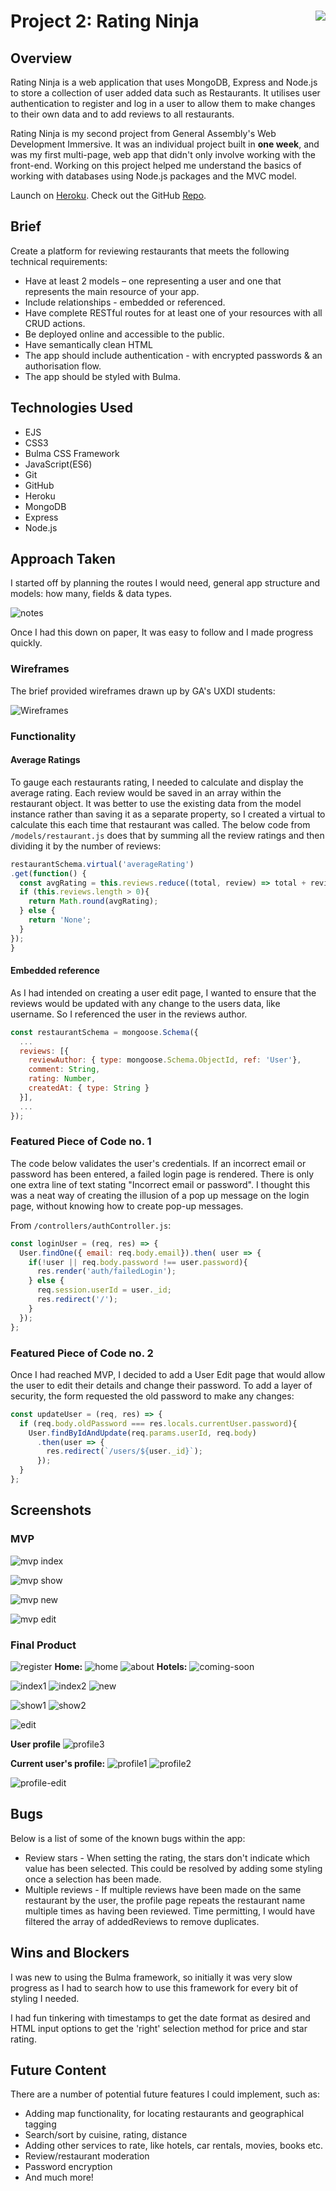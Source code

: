 # **Project 2: Rating Ninja** <img align="right" src="https://camo.githubusercontent.com/6ce15b81c1f06d716d753a61f5db22375fa684da/68747470733a2f2f67612d646173682e73332e616d617a6f6e6177732e636f6d2f70726f64756374696f6e2f6173736574732f6c6f676f2d39663838616536633963333837313639306533333238306663663535376633332e706e67"/>
## Overview

Rating Ninja is a web application that uses MongoDB, Express and Node.js to store a collection of user added data such as Restaurants. It utilises user authentication to register and log in a user to allow them to make changes to their own data and to add reviews to all restaurants.

Rating Ninja is my second project from General Assembly's Web Development Immersive. It was an individual project built in **one week**, and was my first multi-page, web app that didn't only involve working with the front-end. Working on this project helped me understand the basics of working with databases using Node.js packages and the MVC model.

Launch on [Heroku](https://rating-ninja.herokuapp.com/). Check out the GitHub [Repo](https://github.com/ShamSZ/wdi-project-two).


## Brief

Create a platform for reviewing restaurants that meets the following technical requirements:

* Have at least 2 models – one representing a user and one that represents the main resource of your app.
* Include relationships - embedded or referenced.
* Have complete RESTful routes for at least one of your resources with all CRUD actions.
* Be deployed online and accessible to the public.
* Have semantically clean HTML
* The app should include authentication - with encrypted passwords & an authorisation flow.
* The app should be styled with Bulma.

## Technologies Used

* EJS
* CSS3
* Bulma CSS Framework
* JavaScript(ES6)
* Git
* GitHub
* Heroku
* MongoDB
* Express
* Node.js

## Approach Taken
I started off by planning the routes I would need, general app structure and models: how many, fields & data types.

![notes](/readme-images/project2-notes.jpg)

Once I had this down on paper, It was easy to follow and I made progress quickly.


### Wireframes

The brief provided wireframes drawn up by GA's UXDI students:

![Wireframes](/readme-images/wireframes.png)
### Functionality
#### Average Ratings
To gauge each restaurants rating, I needed to calculate and display the average rating. Each review would be saved in an array within the restaurant object. It was better to use the existing data from the model instance rather than saving it as a separate property, so I created a virtual to calculate this each time that restaurant was called. The below code from `/models/restaurant.js` does that by summing all the review ratings and then dividing it by the number of reviews:


``` JavaScript
restaurantSchema.virtual('averageRating')
.get(function() {
  const avgRating = this.reviews.reduce((total, review) => total + review.rating, 0) / this.reviews.length;
  if (this.reviews.length > 0){
    return Math.round(avgRating);
  } else {
    return 'None';
  }
});
}
```

#### Embedded reference
As I had intended on creating a user edit page, I wanted to ensure that the reviews would be updated with any change to the users data, like username. So I referenced the user in the reviews author.

``` JavaScript
const restaurantSchema = mongoose.Schema({
  ...
  reviews: [{
    reviewAuthor: { type: mongoose.Schema.ObjectId, ref: 'User'},
    comment: String,
    rating: Number,
    createdAt: { type: String }
  }],
  ...
});
```
### Featured Piece of Code no. 1
The code below validates the user's credentials. If an incorrect email or password has been entered, a failed login page is rendered. There is only one extra line of text stating "Incorrect email or password". I thought this was a neat way of creating the illusion of a pop up message on the login page, without knowing how to create pop-up messages.

From `/controllers/authController.js`:
``` JavaScript
const loginUser = (req, res) => {
  User.findOne({ email: req.body.email}).then( user => {
    if(!user || req.body.password !== user.password){
      res.render('auth/failedLogin');
    } else {
      req.session.userId = user._id;
      res.redirect('/');
    }
  });
};
```

### Featured Piece of Code no. 2

Once I had reached MVP, I decided to add a User Edit page that would allow the user to edit their details and change their password. To add a layer of security, the form requested the old password to make any changes:
``` JavaScript
const updateUser = (req, res) => {
  if (req.body.oldPassword === res.locals.currentUser.password){
    User.findByIdAndUpdate(req.params.userId, req.body)
      .then(user => {
        res.redirect(`/users/${user._id}`);
      });
  }
};
```
## Screenshots

### MVP
![mvp index](/readme-images/mvp-index.png)

![mvp show](/readme-images/mvp-show.png)

![mvp new](/readme-images/mvp-new.png)

![mvp edit](/readme-images/mvp-edit.png)

### Final Product
![register](/readme-images/register.png)
**Home:**
![home](/readme-images/home.png)
![about](/readme-images/about.png)
**Hotels:**
![coming-soon](/readme-images/coming-soon.png)

![index1](/readme-images/index1.png)
![index2](/readme-images/index2.png)
![new](/readme-images/new.png)

![show1](/readme-images/show1.png)
![show2](/readme-images/show2.png)

![edit](/readme-images/edit.png)

**User profile**
![profile3](/readme-images/profile3.png)

**Current user's profile:**
![profile1](/readme-images/profile1.png)
![profile2](/readme-images/profile2.png)

![profile-edit](/readme-images/profile-edit.png)

## Bugs
Below is a list of some of the known bugs within the app:

* Review stars - When setting the rating, the stars don't indicate which value has been selected. This could be resolved by adding some styling once a selection has been made.
* Multiple reviews - If multiple reviews have been made on the same restaurant by the user, the profile page repeats the restaurant name multiple times as having been reviewed. Time permitting, I would have filtered the array of addedReviews to remove duplicates.


## Wins and Blockers
I was new to using the Bulma framework, so initially it was very slow progress as I had to search how to use this framework for every bit of styling I needed.

I had fun tinkering with timestamps to get the date format as desired and HTML input options to get the 'right' selection method for price and star rating.

## Future Content

There are a number of potential future features I could implement, such as:

* Adding map functionality, for locating restaurants and geographical tagging
* Search/sort by cuisine, rating, distance
* Adding other services to rate, like hotels, car rentals, movies, books etc.
* Review/restaurant moderation
* Password encryption
* And much more!
